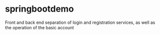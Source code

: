 # springbootdemo
Front and back end separation of login and registration services, as well as the operation of the basic account

